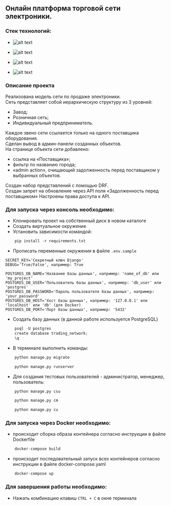 ## Онлайн платформа торговой сети электроники.

### Стек технологий:

 - ![alt text](https://img.shields.io/badge/Python-3.11.5-grey?style=plastic&logo=python&logoColor=white&labelColor=%233776AB)

 - ![alt text](https://img.shields.io/badge/Django-5.0-grey?style=plastic&logo=django&logoColor=white&labelColor=%23092E20)

 - ![alt text](https://img.shields.io/badge/REST_Framework-3.14.0-grey?style=plastic&logo=django&logoColor=white&labelColor=%23092E20)

 - ![alt text](https://img.shields.io/badge/PostgreSQL-15.3-grey?style=plastic&logo=postgresql&logoColor=white&labelColor=%234169E1)



[//]: # ( - ![alt text]&#40;https://img.shields.io/badge/Python-3.11.5-%233776AB?style=plastic&logo=python&logoColor=%233776AB&labelColor=grey&#41;)

[//]: # ( - ![alt text]&#40;https://img.shields.io/badge/Django-5.0-%23092E20?style=plastic&logo=django&logoColor=%23092E20&labelColor=slategrey&#41;)

[//]: # ( - ![alt text]&#40;https://img.shields.io/badge/REST_Framework-3.14.0-%23092E20?style=plastic&logo=django&logoColor=%23092E20&labelColor=slategrey&#41;)

[//]: # ( - ![alt text]&#40;https://img.shields.io/badge/PostgreSQL-16.0-%234169E1?style=plastic&logo=postgresql&logoColor=deepskyblue&labelColor=grey&#41;)

### Описание проекта
Реализована модель сети по продаже электроники.  
Сеть представляет собой иерархическую структуру из 3 уровней:  
 - Завод;  
 - Розничная сеть;  
 - Индивидуальный предприниматель.

Каждое звено сети ссылается только на одного поставщика оборудования.  
Сделан вывод в админ-панели созданных объектов.  
На странице объекта сети добавлено:
 - ссылка на «Поставщика»;
 - фильтр по названию города;
 - «admin action», очищающий задолженность перед поставщиком у выбранных объектов.

Создан набор представлений с помощью DRF.  
Создан запрет на обновление через API поля «Задолженность перед поставщиком»
Настроены права доступа к API.

### Для запуска через консоль необходимо:

 - Клонировать проект на собственный диск в новом каталоге
 - Создать виртуальное окружение
 - Установить зависимости командой:
```python
    pip install -r requirements.txt
```
 - Прописать переменные окружения в файле `.env.sample`
```dotenv
SECRET_KEY='Секретный ключ Django'
DEBUG='True/False', например: True

POSTGRES_DB_NAME='Название базы данных', например: 'name_of_db' или 'my_project'
POSTGRES_DB_USER='Пользователь базы данных', например: 'db_user' или 'postgres'
POSTGRES_DB_PASSWORD='Пароль пользователя базы данных', например: 'your_password'
POSTGRES_DB_HOST='Хост базы данных', например: '127.0.0.1' или 'localhost' или 'db' (для Docker)
POSTGRES_DB_PORT='Порт базы данных', например: '5432'
```
 - Создать базу данных (в данной работе используется PostgreSQL)
```python
    psql -U postgres
    create database trading_network;
    \q
```
 - В терминале выполнить команды:
```python
    python manage.py migrate
```
```python
    python manage.py runserver
```

 - Для создания тестовых пользователей - администратор, менеджер, пользователь:
```python
    python manage.py csu
```
```python
    python manage.py cm
```
```python
    python manage.py cu
```

### Для запуска через Docker необходимо:

 - происходит сборка образа контейнера согласно инструкции в файле Dockerfile
```python
    docker-compose build
```
 - происходит последовательный запуск всех контейнеров согласно инструкции в файле docker-compose.yaml
```python
    docker-compose up
```

### Для завершения работы необходимо:

 - Нажать комбинацию клавиш `CTRL + C` в окне терминала